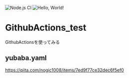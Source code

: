 ![Node.js CI](https://github.com/Megafriday/GithubActions_test/workflows/Node.js%20CI/badge.svg) 
![Hello, World!](https://github.com/Megafriday/GithubActions_test/workflows/Hello,%20World!/badge.svg) 

# GithubActions_test 
GithubActionsを使ってみる  
  
## yubaba.yaml 
https://qiita.com/nogic1008/items/7ed9f77ce32dec6f5ef0  

